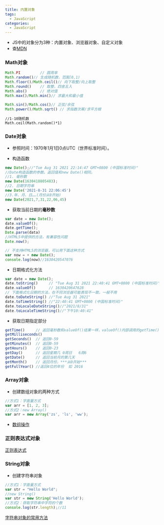 ```yaml
---
title: 内置对象
tags:
  - JavaScript
categories:
  - JavaScript
---
```




+ JS中的对象分为3种：内置对象、浏览器对象、自定义对象
+ 查[MDN](https://developer.mozilla.org/zh-CN/)

### Math对象

```js
Math.PI			// 圆周率
Math.random()// 生成随机数，范围[0,1)
Math.floor()/Math.ceil()// 向下取整/向上取整
Math.round()	// 取整，四舍五入
Math.abs()		// 绝对值
Math.max()/Math.min()// 求最大和最小值

Math.sin()/Math.cos()// 正弦/余弦
Math.power()/Math.sqrt() // 求指数次幂/求平方根
```

```
//1-10随机数
Math.ceil(Math.random()*1)
```



### Date对象

+ 参照时间：1970年1月1日0点UTC（世界标准时间）。

+ 构造函数

```js
new Date();//"Tue Aug 31 2021 22:14:47 GMT+0800 (中国标准时间)"
//Date构造函数的参数。返回值和new Date()相同。
//1. 毫秒数
new Date(1630418805483);
//2. 日期字符串
new Date('2021-8-31 22:06:45')
//3.年、月、日……(月份从0开始)
new Date(2021,7,31,22,06,45)
```

+ 获取当前日期的**毫秒数**

```js
var date = new Date();
date.valueOf();
date.getTime();
Date.parse(data)
//HTML5中提供的方法，有兼容性问题
Date.now();

// 不支持HTML5的浏览器，可以用下面这种方式
var now = + new Date();	
console.log(now)//1630420547076	
```

- 日期格式化方法

```javascript
var date = new Date();
date.toString()		// "Tue Aug 31 2021 22:40:41 GMT+0800 (中国标准时间)"
date.valueOf()		// 1630420647628
// 下面格式化日期的方法，在不同浏览器可能表现不一致，一般不用
date.toDateString() //"Tue Aug 31 2021"
date.toTimeString() //"22:40:41 GMT+0800 (中国标准时间)"
date.toLocaleDateString()//"2021/8/31"
date.toLocaleTimeString()//"下午10:40:41"
```

- 获取日期指定部分

```javascript
getTime()  	  // 返回毫秒数和valueOf()结果一样，valueOf()内部调用的getTime()
getMilliseconds() 
getSeconds()  // 返回0-59
getMinutes()  // 返回0-59
getHours()    // 返回0-23
getDay()      // 返回星期几 0周日   6周6
getDate()     // 返回当前月的第几天
getMonth()    // 返回月份，***从0开始***
getFullYear() //返回4位的年份  如 2016
```

### Array对象

+ 创建数组对象的两种方式

```js
//方式1：字面量方式
var arr = [1, 2, 3];
//方式2：new Array()
var arr = new Array('zs', 'ls', 'ww');
```

+ [数组操作]()

### 正则表达式对象 

[正则表达式]()

### String对象

- 创建字符串对象

```javascript
//方式1：字面量方式
var str = "Hello World";
//new String()
var str = new String('Hello World');
//方式2：获取字符串中字符的个数
console.log(str.length);//11
```

[字符串对象的常用方法]()

